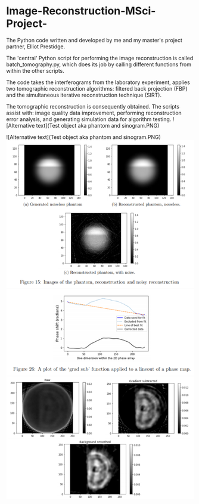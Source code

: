 # Image-Reconstruction-MSci-Project-
The Python code written and developed by me and my master's project partner, Elliot Prestidge. 

The 'central' Python script for performing the image reconstruction is called batch_tomography.py, which does its job by calling different functions from within the other scripts.

The code takes the interferograms from the laboratory experiment, applies two tomographic reconstruction algorithms: filtered back projection (FBP) and the simultaneous iterative reconstruction technique (SIRT).

The tomographic reconstruction is consequently obtained. The scripts assist with: image quality data improvement, performing reconstruction error analysis, and generating simulation data for algorithm testing. 
![Alternative text](Test object aka phantom and sinogram.PNG)

![Alternative text](Test object aka phantom and sinogram.PNG)
![Alternative text](reconstructions.PNG)
![Alternative text](Example_of_data_improvement_visual.PNG)
![Alternative text](Images_showing_data_improvement.PNG)
